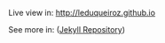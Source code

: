 Live view in: http://leduqueiroz.github.io  

See more in: ([Jekyll Repository](https://github.com/jekyll/jekyll))
